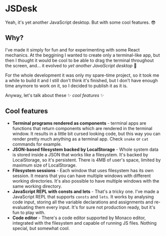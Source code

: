 # JSDesk

Yeah, it's yet another JavaScript desktop. But with some cool features. 😎

## Why?

I've made it simply for fun and for experimenting with some React mechanics. At the beggining I wanted to create only a terminal-like app, but then I thought it would be cool to be able to drag the terminal throughout the screen, and... it evolved to _yet another JavaScript desktop_ 🎉

For the whole development it was only my spare-time project, so it took me a while to build it and I still don't think it's finished, but I don't have enough time anymore to work on it, so I decided to publish it as it is.

Anyway, let's talk about these ✨ _cool features_ ✨

## Cool features

- **Terminal programs rendered as components** - terminal apps are functions that return components which are rendered in the terminal window. It results in a little bit cursed looking code, but this way you can render pretty much anything as a terminal app. Check `snake` or `cat` commands for example.
- **JSON-based filesystem backed by LocalStorage** - Whole system data is stored inside a JSON that works like a filesystem. It's backed by LocalStorage, so it's persistent. There is 4MB of user's space, limited by maximum size of LocalStorage.
- **Filesystem sessions** - Each window that uses filesystem has its own session. It means that you can have multiple windows with different working directories. It's also possible to have multiple windows with the same working directory.
- **JavaScript REPL with consts and lets** - That's a tricky one. I've made a JavaScript REPL that supports `consts` and `lets`. It works by analysing code input, storing all the variable declarations and assignments and re-evaluating them every input. It's for sure not production ready, but it's fun to play with.
- **Code editor** - There's a code editor supported by Monaco editor, integrated with the filesystem and capable of running JS files. Nothing special, but somewhat cool.
